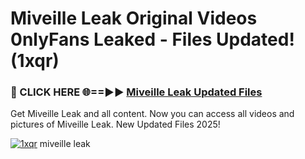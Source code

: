# Miveille Leak Original Videos 0nlyFans Leaked - Files Updated! (1xqr)

<h3>🔴 CLICK HERE 🌐==►► <a href="https://tinyurl.com/3hn5wdd3" rel="nofollow">Miveille Leak Updated Files</a></h3>

Get Miveille Leak and all content. Now you can access all videos and pictures of Miveille Leak. New Updated Files 2025!

[![1xqr](https://i.imgur.com/4HnBqBT.gif)](https://tinyurl.com/3hn5wdd3)
miveille leak
